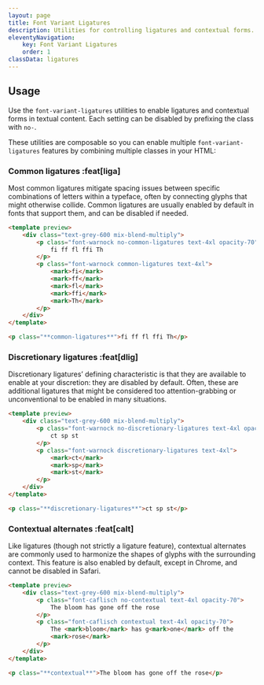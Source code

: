 ```yaml
---
layout: page
title: Font Variant Ligatures
description: Utilities for controlling ligatures and contextual forms.
eleventyNavigation:
    key: Font Variant Ligatures
    order: 1
classData: ligatures
---
```


## Usage

Use the `font-variant-ligatures` utilities to enable ligatures and contextual forms in textual content. Each setting can be disabled by prefixing the class with `no-`.

These utilities are composable so you can enable multiple `font-variant-ligatures` features by combining multiple classes in your HTML:

### Common ligatures :feat[liga]

Most common ligatures mitigate spacing issues between specific combinations of letters within a typeface, often by connecting glyphs that might otherwise collide. Common ligatures are usually enabled by default in fonts that support them, and can be disabled if needed.

```html orange
<template preview>
    <div class="text-grey-600 mix-blend-multiply">
        <p class="font-warnock no-common-ligatures text-4xl opacity-70">
            fi ff fl ffi Th
        </p>
        <p class="font-warnock common-ligatures text-4xl">
            <mark>fi</mark>
            <mark>ff</mark>
            <mark>fl</mark>
            <mark>ffi</mark>
            <mark>Th</mark>
        </p>
    </div>
</template>

<p class="**common-ligatures**">fi ff fl ffi Th</p>
```

### Discretionary ligatures :feat[dlig]

Discretionary ligatures’ defining characteristic is that they are available to enable at your discretion: they are disabled by default. Often, these are additional ligatures that might be considered too attention-grabbing or unconventional to be enabled in many situations.

```html rose
<template preview>
    <div class="text-grey-600 mix-blend-multiply">
        <p class="font-warnock no-discretionary-ligatures text-4xl opacity-70">
            ct sp st
        </p>
        <p class="font-warnock discretionary-ligatures text-4xl">
            <mark>ct</mark>
            <mark>sp</mark>
            <mark>st</mark>
        </p>
    </div>
</template>

<p class="**discretionary-ligatures**">ct sp st</p>
```

### Contextual alternates :feat[calt]

Like ligatures (though not strictly a ligature feature), contextual alternates are commonly used to harmonize the shapes of glyphs with the surrounding context. This feature is also enabled by default, except in Chrome, and cannot be disabled in Safari.

```html indigo
<template preview>
    <div class="text-grey-600 mix-blend-multiply">
        <p class="font-caflisch no-contextual text-4xl opacity-70">
            The bloom has gone off the rose
        </p>
        <p class="font-caflisch contextual text-4xl opacity-70">
            The <mark>bloom</mark> has g<mark>one</mark> off the
            <mark>rose</mark>
        </p>
    </div>
</template>

<p class="**contextual**">The bloom has gone off the rose</p>
```

